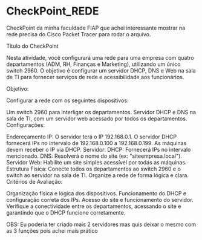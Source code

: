 # CheckPoint_REDE
CheckPoint da minha faculdade FIAP que achei interessante mostrar na rede precisa do Cisco Packet Tracer para rodar o arquivo.

Título do CheckPoint

Nesta atividade, você configurará uma rede para uma empresa com quatro departamentos (ADM, RH, Finanças e Marketing), utilizando um único switch 2960. O objetivo é configurar um servidor DHCP, DNS e Web na sala de TI para fornecer serviços de rede e acessibilidade aos funcionários.

Objetivo:

Configurar a rede com os seguintes dispositivos:

Um switch 2960 para interligar os departamentos.
Servidor DHCP e DNS na sala de TI, com um servidor web acessado por todos os departamentos.
Configurações:

Endereçamento IP:
O servidor terá o IP 192.168.0.1.
O servidor DHCP fornecerá IPs no intervalo de 192.168.0.100 a 192.168.0.199.
As máquinas devem receber o IP via DHCP.
Servidor:
DHCP: Fornecerá IPs no intervalo mencionado.
DNS: Resolverá o nome do site (ex: "siteempresa.local").
Servidor Web: Habilite um site simples acessível por todas as máquinas.
Estrutura Física:
Conecte todos os departamentos ao switch 2960 e o switch ao servidor na sala de TI.
Organize a rede de forma lógica e clara.
Critérios de Avaliação:

Organização física e lógica dos dispositivos.
Funcionamento do DHCP e configuração correta dos IPs.
Acesso do site e funcionamento do servidor.
Verifique a conectividade entre os departamentos, acessando o site e garantindo que o DHCP funcione corretamente.

OBS: Eu poderia ter criado mais 2 servidores mas quis deixar o mesmo com as 3 funções pois achei mais prático 
